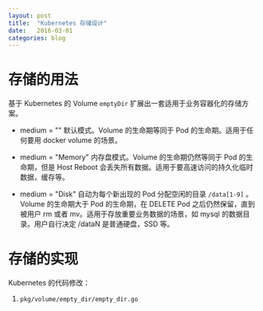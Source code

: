 ```yaml
---
layout: post
title:  "Kubernetes 存储设计"
date:   2016-03-01
categories: blog
---
```


# 存储的用法

基于 Kubernetes 的 Volume `emptyDir` 扩展出一套适用于业务容器化的存储方案。

*   medium = ""
    默认模式。Volume 的生命期等同于 Pod 的生命期。适用于任何要用 docker volume 的场景。

*   medium = "Memory"
    内存盘模式。Volume 的生命期仍然等同于 Pod 的生命期，但是 Host Reboot 会丢失所有数据。适用于要高速访问的持久化临时数据，缓存等。

*   medium = "Disk"
    自动为每个新出现的 Pod 分配空闲的目录 `/data[1-9]` 。Volume 的生命期大于 Pod 的生命期，在 DELETE Pod 之后仍然保留，直到被用户 rm 或者 mv。适用于存放重要业务数据的场景，如 mysql 的数据目录。用户自行决定 /dataN 是普通硬盘，SSD 等。

# 存储的实现

Kubernetes 的代码修改：

1. `pkg/volume/empty_dir/empty_dir.go`


